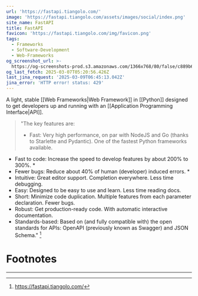 ```yaml
---
url: 'https://fastapi.tiangolo.com/'
image: 'https://fastapi.tiangolo.com/assets/images/social/index.png'
site_name: FastAPI
title: FastAPI
favicon: 'https://fastapi.tiangolo.com/img/favicon.png'
tags:
  - Frameworks
  - Software-Development
  - Web-Frameworks
og_screenshot_url: >-
  https://og-screenshots-prod.s3.amazonaws.com/1366x768/80/false/c889b62860c33a44dc8a7a9613e6234d218661b6a081ebcb9e51d4c04adabd23.jpeg
og_last_fetch: 2025-03-07T05:20:56.426Z
last_jina_request: '2025-03-09T06:45:13.042Z'
jina_error: 'HTTP error! status: 429'
---
```

A light, stable [[Web Frameworks|Web Framework]] in [[Python]] designed to get developers up and running with an [[Application Programming Interface|API]].

>"The key features are:
>- Fast: Very high performance, on par with NodeJS and Go (thanks to Starlette and Pydantic). One of the fastest Python frameworks available.
- Fast to code: Increase the speed to develop features by about 200% to 300%. *
- Fewer bugs: Reduce about 40% of human (developer) induced errors. *
- Intuitive: Great editor support. Completion everywhere. Less time debugging.
- Easy: Designed to be easy to use and learn. Less time reading docs.
- Short: Minimize code duplication. Multiple features from each parameter declaration. Fewer bugs.
- Robust: Get production-ready code. With automatic interactive documentation.
- Standards-based: Based on (and fully compatible with) the open standards for APIs: OpenAPI (previously known as Swagger) and JSON Schema." [^1]

# Footnotes
***
[^1]: https://fastapi.tiangolo.com/

